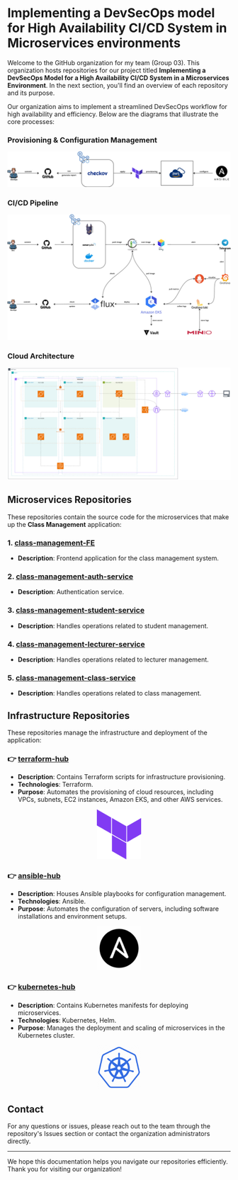 # Implementing a DevSecOps model for High Availability CI/CD System in Microservices environments

Welcome to the GitHub organization for my team (Group 03). This organization hosts repositories for our project titled **Implementing a DevSecOps Model for a High Availability CI/CD System in a Microservices Environment**. In the next section, you'll find an overview of each repository and its purpose.

Our organization aims to implement a streamlined DevSecOps workflow for high availability and efficiency. Below are the diagrams that illustrate the core processes:

### Provisioning & Configuration Management

<p align="center">
    <img src="../images/Infrastructure.png" alt="Provisioning & Configure Management"></img>
</p>

### CI/CD Pipeline

<p align="center">
    <img src="../images/CICD.png" alt="CI/CD pipeline architecture"></img>
</p>

### Cloud Architecture

<p align="center">
    <img src="../images/Cloud-Architecture.png" alt="Cloud Architecture"></img>
</p>

## Microservices Repositories

These repositories contain the source code for the microservices that make up the **Class Management** application:

### 1. [**class-management-FE**](https://github.com/NT548-P11-DevOps-Technology/class-management-FE)
- **Description**: Frontend application for the class management system.

### 2. [**class-management-auth-service**](https://github.com/NT548-P11-DevOps-Technology/class-management-auth-service)
- **Description**: Authentication service.

### 3. [**class-management-student-service**](https://github.com/NT548-P11-DevOps-Technology/class-management-student-service)
- **Description**: Handles operations related to student management.

### 4. [**class-management-lecturer-service**](https://github.com/NT548-P11-DevOps-Technology/class-management-lecturer-service)
- **Description**: Handles operations related to lecturer management.

### 5. [**class-management-class-service**](https://github.com/NT548-P11-DevOps-Technology/class-management-class-service)
- **Description**: Handles operations related to class management.

## Infrastructure Repositories

These repositories manage the infrastructure and deployment of the application:

### 👉 [**terraform-hub**](https://github.com/NT548-P11-DevOps-Technology/terraform-hub)
- **Description**: Contains Terraform scripts for infrastructure provisioning.
- **Technologies**: Terraform.
- **Purpose**: Automates the provisioning of cloud resources, including VPCs, subnets, EC2 instances, Amazon EKS, and other AWS services.

<p align="center">
    <img src="../images/Terraform.png" alt="Terraform" width="100"></img>
</p>

### 👉 [**ansible-hub**](https://github.com/NT548-P11-DevOps-Technology/ansible-hub)
- **Description**: Houses Ansible playbooks for configuration management.
- **Technologies**: Ansible.
- **Purpose**: Automates the configuration of servers, including software installations and environment setups.

<p align="center">
    <img src="../images/Ansible.png" alt="Ansible" width="100"></img>
</p>

### 👉 [**kubernetes-hub**](https://github.com/NT548-P11-DevOps-Technology/kubernetes-hub)
- **Description**: Contains Kubernetes manifests for deploying microservices.
- **Technologies**: Kubernetes, Helm.
- **Purpose**: Manages the deployment and scaling of microservices in the Kubernetes cluster.

<p align="center">
    <img src="../images/Kubernetes.png" alt="Kubernetes" width="100"></img>
</p>

## Contact

For any questions or issues, please reach out to the team through the repository's Issues section or contact the organization administrators directly.

---

We hope this documentation helps you navigate our repositories efficiently. Thank you for visiting our organization!
